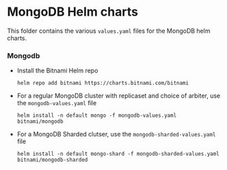 # MongoDB Helm charts
This folder contains the various `values.yaml` files for the MongoDB helm charts.

### Mongodb
* Install the Bitnami Helm repo

      helm repo add bitnami https://charts.bitnami.com/bitnami

* For a regular MongoDB cluster with replicaset and choice of arbiter, use the `mongodb-values.yaml` file

      helm install -n default mongo -f mongodb-values.yaml  bitnami/mongodb

* For a MongoDB Sharded clutser, use the `mongodb-sharded-values.yaml` file

      helm install -n default mongo-shard -f mongodb-sharded-values.yaml bitnami/mongodb-sharded

